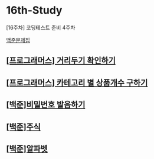 # 16th-Study
[16주차] 코딩테스트 준비 4주차

<a href='https://www.acmicpc.net/workbook/view/15511'>백준문제집<a/>

## [[프로그래머스] 거리두기 확인하기](./%EA%B1%B0%EB%A6%AC%EB%91%90%EA%B8%B0%20%ED%99%95%EC%9D%B8%ED%95%98%EA%B8%B0/%EA%B1%B0%EB%A6%AC%EB%91%90%EA%B8%B0%ED%99%95%EC%9D%B8%ED%95%98%EA%B8%B0.md)
## [[프로그래머스] 카테고리 별 상품개수 구하기](./%EC%B9%B4%ED%85%8C%EA%B3%A0%EB%A6%AC%20%EB%B3%84%20%EC%83%81%ED%92%88%EA%B0%9C%EC%88%98%EA%B5%AC%ED%95%98%EA%B8%B0/%EC%B9%B4%ED%85%8C%EA%B3%A0%EB%A6%AC%20%EB%B3%84%20%EC%83%81%ED%92%88%EA%B0%9C%EC%88%98%EA%B5%AC%ED%95%98%EA%B8%B0.md)
## [[백준]비밀번호 발음하기](./%EB%B9%84%EB%B0%80%EB%B2%88%ED%98%B8%EB%B0%9C%EC%9D%8C%ED%95%98%EA%B8%B0/%EB%B9%84%EB%B0%80%EB%B2%88%ED%98%B8%EB%B0%9C%EC%9D%8C%ED%95%98%EA%B8%B0.md)
## [[백준]주식](./%EC%A3%BC%EC%8B%9D//%EC%A3%BC%EC%8B%9D.md)
## [[백준]알파벳](./%EC%95%8C%ED%8C%8C%EB%B2%B3/%EC%95%8C%ED%8C%8C%EB%B2%B3.md)
